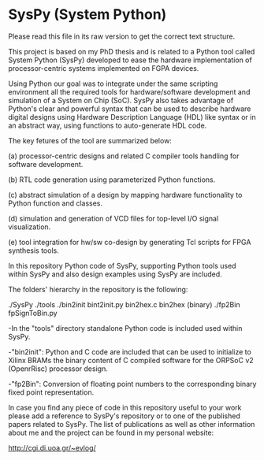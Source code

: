 SysPy (System Python)
===============================================================================
Please read this file in its raw version to get the correct text structure.

This project is based on my PhD thesis and is related to a Python tool called
System Python (SysPy) developed to ease the hardware implementation of 
processor-centric systems implemented on FGPA devices. 

Using Python our goal was to integrate under the same scripting environment all 
the required tools for hardware/software development and simulation of a 
System on Chip (SoC). SysPy also takes advantage of Python's clear and powerful 
syntax that can be used to describe hardware digital designs using Hardware 
Description Language (HDL) like syntax or in an abstract way, using functions 
to auto-generate HDL code.

The key fetures of the tool are summarized below:

(a) processor-centric designs and related C compiler tools handling for software 
    development.

(b) RTL code generation using parameterized Python functions.

(c) abstract simulation of a design by mapping hardware functionality to Python 
    function and classes.

(d) simulation and generation of VCD files for top-level I/O signal 
    visualization.

(e) tool integration for hw/sw co-design by generating Tcl scripts for FPGA 
    synthesis tools.

In this repository Python code of SysPy, supporting Python tools used within 
SysPy and also design examples using SysPy are included.

The folders' hierarchy in the repository is the following:

./SysPy
    ./tools
        ./bin2init
            bint2init.py
            bin2hex.c
            bin2hex (binary)
        ./fp2Bin
            fpSignToBin.py
			
			
-In the "tools" directory standalone Python code is included used within SysPy.

-"bin2init": Python and C code are included that can be used
 to initialize to Xilinx BRAMs the binary content of C compiled software for 
 the ORPSoC v2 (OpenrRisc) processor design. 

-"fp2Bin": Conversion of floating point numbers to the corresponding binary 
 fixed point representation.

In case you find any piece of code in this repository useful to your work please
add a reference to SysPy's repository or to one of the published papers related 
to SysPy. The list of publications as well as other information about me and the 
project can be found in my personal website:

http://cgi.di.uoa.gr/~evlog/




